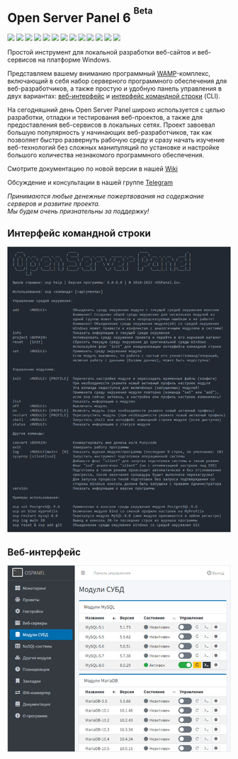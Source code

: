 Open Server Panel 6 <sup><sup>Beta</sup></sup>
=======================================
![](https://img.shields.io/badge/Apache-2.4-green) ![](https://img.shields.io/badge/Bind-9.16-red) ![](https://img.shields.io/badge/Git-2.40-green) ![](https://img.shields.io/badge/MariaDB-10.1--10.11-blue) ![](https://img.shields.io/badge/Memcached-1.4--1.6-yellow) ![](https://img.shields.io/badge/MongoDB-3.0--6.0-blue) ![](https://img.shields.io/badge/MySQL-5.5--8.0-blue) ![](https://img.shields.io/badge/Perl-5.32-green) ![](https://img.shields.io/badge/PHP-7.1--8.2-green) ![](https://img.shields.io/badge/PHP_extensions-104-orange) ![](https://img.shields.io/badge/PostgreSQL-9.5--15-blue) ![](https://img.shields.io/badge/Redis-3.0--7.0-blue) ![](https://img.shields.io/badge/Unbound-1.17-green)

Простой инструмент для локальной разработки веб-сайтов и веб-сервисов на платформе Windows.

Представляем вашему вниманию программный [WAMP](https://ru.wikipedia.org/wiki/WAMP)-комплекс, включающий в себя набор серверного программного обеспечения для веб-разработчиков, а также простую и удобную панель управления в двух вариантах: [веб-интерфейс](https://github.com/OSPanel/OpenServerPanel#веб-интерфейс) и [интерфейс командной строки](https://github.com/OSPanel/OpenServerPanel#интерфейс-командной-строки) (CLI).

На сегодняшний день Open Server Panel широко используется с целью разработки, отладки и тестирования веб-проектов, а также для предоставления веб-сервисов в локальных сетях. Проект завоевал большую популярность у начинающих веб-разработчиков, так как позволяет быстро развернуть рабочую среду и сразу начать изучение веб-технологий без сложных манипуляций по установке и настройке большого количества незнакомого программного обеспечения.

Смотрите документацию по новой версии в нашей [Wiki](https://github.com/OSPanel/OpenServerPanel/wiki/Документация)

Обсуждение и консультации в нашей группе [Telegram](https://t.me/ospanel_chat)

_Принимаются любые денежные пожертвования на содержание серверов и развитие проекта.<br>Мы будем очень признательны за поддержку!_

Интерфейс командной строки
----------
![Open Server Panel Console](./resources/screenshots/cli.png)

Веб-интерфейс
----------
![Open Server Panel Web Interface](./resources/screenshots/web.png)
